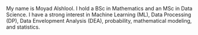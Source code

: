 My name is Moyad Alshlool. I hold a BSc in Mathematics and an MSc in Data Science. I have a strong interest in Machine Learning (ML), Data Processing (DP), Data Envelopment Analysis (DEA), probability, mathematical modeling, and statistics.
